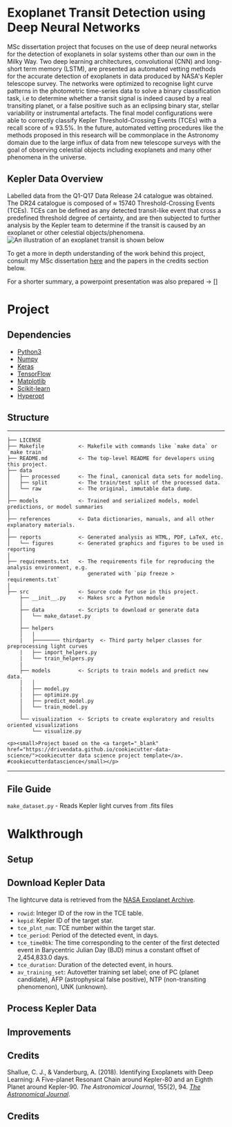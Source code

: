 # Exoplanet Transit Detection using Deep Neural Networks

MSc dissertation project that focuses on the use of deep neural networks for the detection of exoplanets in solar systems other than our own in the Milky Way. Two deep learning architectures, convolutional (CNN) and long-short term memory (LSTM), are presented as automated vetting methods for the accurate detection of exoplanets in data produced by NASA's Kepler telescope survey. 
The networks were optimized to recognise light curve patterns in the photometric time-series data to solve a binary classification task, i.e to determine whether a transit signal is indeed caused by a real transiting planet, or a false positive such as an eclipsing binary star, stellar variability or instrumental artefacts. 
The final model configurations were able to correctly classify Kepler Threshold-Crossing Events (TCEs) with a recall score of ≈ 93.5%. 
In the future, automated vetting procedures like the methods proposed in this research will be commonplace in the Astronomy domain due to the large influx of data from new telescope surveys with the goal of observing celestial objects including exoplanets and many other phenomena in the universe. 

## Kepler Data Overview 

Labelled data from the Q1-Q17 Data Release 24 catalogue was obtained. The DR24 catalogue is composed of ≈ 15740 Threshold-Crossing Events (TCEs). TCEs can be defined as any detected transit-like event that cross a predefined threshold degree of certainty, and are then subjected to further analysis by the Kepler team to determine if the transit is caused by an exoplanet or other celestial objects/phenomena. 
![An illustration of an exoplanet transit is shown below](TRANSIT.gif)

To get a more in depth understanding of the work behind this project, consult my MSc dissertation [here](reports/dissertation.pdf) and the papers in the credits section below. 

For a shorter summary, a powerpoint presentation was also prepared -> [] 

# Project

## Dependencies

  * [Python3](https://www.continuum.io/downloads)
  * [Numpy](http://www.numpy.org/)
  * [Keras](https://keras.io/)
  * [TensorFlow](https://www.tensorflow.org/)
  * [Matplotlib](https://matplotlib.org/)
  * [Scikit-learn](http://scikit-learn.org/stable/)
  * [Hyperopt](https://github.com/hyperopt/hyperopt/)

## Structure

------------
    ├── LICENSE
    ├── Makefile           <- Makefile with commands like `make data` or `make train`
    ├── README.md          <- The top-level README for developers using this project.
    ├── data
    │   ├── processed      <- The final, canonical data sets for modeling.
    │   ├── split          <- The train/test split of the processed data. 
    │   └── raw            <- The original, immutable data dump.
    │
    ├── models             <- Trained and serialized models, model predictions, or model summaries
    │
    ├── references         <- Data dictionaries, manuals, and all other explanatory materials.
    │
    ├── reports            <- Generated analysis as HTML, PDF, LaTeX, etc.
    │   └── figures        <- Generated graphics and figures to be used in reporting
    │
    ├── requirements.txt   <- The requirements file for reproducing the analysis environment, e.g.
    │                         generated with `pip freeze > requirements.txt`
    │
    ├── src                <- Source code for use in this project.
        ├── __init__.py    <- Makes src a Python module
        │
        ├── data           <- Scripts to download or generate data
        │   └── make_dataset.py
        │
        ├── helpers
        │   | 
        |   ├──────── thirdparty  <- Third party helper classes for preprocessing light curves 
        |   ├── import_helpers.py
        |   └── train_helpers.py 
        |
        ├── models         <- Scripts to train models and predict new data.
        │   │
        |   ├── model.py
        |   ├── optimize.py
        |   ├── predict_model.py
        │   └── train_model.py
        │
        └── visualization  <- Scripts to create exploratory and results oriented visualizations
            └── visualize.py

    <p><small>Project based on the <a target="_blank" href="https://drivendata.github.io/cookiecutter-data-science/">cookiecutter data science project template</a>. #cookiecutterdatascience</small></p>
--------

## File Guide 

`make_dataset.py` - Reads Kepler light curves from .fits files


# Walkthrough 

## Setup 


## Download Kepler Data 




The lightcurve data is retrieved from the [NASA Exoplanet
Archive](https://exoplanetarchive.ipac.caltech.edu/cgi-bin/TblView/nph-tblView?app=ExoTbls&config=q1_q17_dr24_tce).


* `rowid`: Integer ID of the row in the TCE table.
* `kepid`: Kepler ID of the target star.
* `tce_plnt_num`: TCE number within the target star.
* `tce_period`: Period of the detected event, in days.
* `tce_time0bk`: The time corresponding to the center of the first detected
      event in Barycentric Julian Day (BJD) minus a constant offset of
      2,454,833.0 days.
* `tce_duration`: Duration of the detected event, in hours.
* `av_training_set`: Autovetter training set label; one of PC (planet candidate),
      AFP (astrophysical false positive), NTP (non-transiting phenomenon),
      UNK (unknown).
      

## Process Kepler Data




## Improvements 


## Credits 

Shallue, C. J., & Vanderburg, A. (2018). Identifying Exoplanets with Deep
Learning: A Five-planet Resonant Chain around Kepler-80 and an Eighth Planet
around Kepler-90. *The Astronomical Journal*, 155(2), 94. 
[*The Astronomical Journal*](http://iopscience.iop.org/article/10.3847/1538-3881/aa9e09/meta).





## Credits

